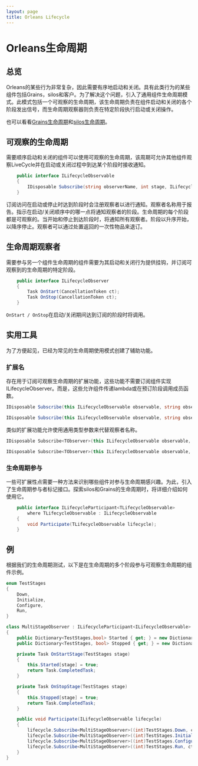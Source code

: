 ```yaml
---
layout: page
title: Orleans Lifecycle
---
```


# Orleans生命周期

## 总览

Orleans的某些行为非常复杂，因此需要有序地启动和关闭。具有此类行为的某些组件包括Grains，silos和客户。为了解决这个问题，引入了通用组件生命周期模式。此模式包括一个可观察的生命周期，该生命周期负责在组件启动和关闭的各个阶段发出信号，而生命周期观察器则负责在特定阶段执行启动或关闭操作。

也可以看看[Grains生命周期](../grains/grain_lifecycle.md)和[silos生命周期](../clusters_and_clients/silo_lifecycle.md)。

## 可观察的生命周期

需要顺序启动和关闭的组件可以使用可观察的生命周期，该周期可允许其他组件观察LiveCycle并在启动或关闭过程中到达某个阶段时接收通知。

```csharp
    public interface ILifecycleObservable
    {
        IDisposable Subscribe(string observerName, int stage, ILifecycleObserver observer);
    }
```

订阅访问在启动或停止时达到阶段时会注册观察者以进行通知。观察者名称用于报告。指示在启动/关闭顺序中的哪一点将通知观察者的阶段。生命周期的每个阶段都是可观察的。当开始和停止到达阶段时，将通知所有观察者。阶段以升序开始，以降序停止。观察者可以通过处置返回的一次性物品来退订。

## 生命周期观察者

需要参与另一个组件生命周期的组件需要为其启动和关闭行为提供挂钩，并订阅可观察到的生命周期的特定阶段。

```csharp
    public interface ILifecycleObserver
    {
        Task OnStart(CancellationToken ct);
        Task OnStop(CancellationToken ct);
    }
```

`OnStart / OnStop`在启动/关闭期间达到订阅的阶段时将调用。

## 实用工具

为了方便起见，已经为常见的生命周期使用模式创建了辅助功能。

### 扩展名

存在用于订阅可观察生命周期的扩展功能，这些功能不需要订阅组件实现ILifecycleObserver。而是，这些允许组件传递lambda或在预订阶段调用成员函数。

```csharp
IDisposable Subscribe(this ILifecycleObservable observable, string observerName, int stage, Func<CancellationToken, Task> onStart, Func<CancellationToken, Task> onStop);

IDisposable Subscribe(this ILifecycleObservable observable, string observerName, int stage, Func<CancellationToken, Task> onStart);
```

类似的扩展功能允许使用通用类型参数来代替观察者名称。

```csharp
IDisposable Subscribe<TObserver>(this ILifecycleObservable observable, int stage, Func<CancellationToken, Task> onStart, Func<CancellationToken, Task> onStop);

IDisposable Subscribe<TObserver>(this ILifecycleObservable observable, int stage, Func<CancellationToken, Task> onStart);
```

### 生命周期参与

一些可扩展性点需要一种方法来识别哪些组件对参与生命周期感兴趣。为此，引入了生命周期参与者标记接口。探索silos和Grains的生命周期时，将详细介绍如何使用它。

```csharp
    public interface ILifecycleParticipant<TLifecycleObservable>
        where TLifecycleObservable : ILifecycleObservable
    {
        void Participate(TLifecycleObservable lifecycle);
    }
```

## 例

根据我们的生命周期测试，以下是在生命周期的多个阶段参与可观察生命周期的组件示例。

```csharp
enum TestStages
{
    Down,
    Initialize,
    Configure,
    Run,
}

class MultiStageObserver : ILifecycleParticipant<ILifecycleObservable>
{
    public Dictionary<TestStages,bool> Started { get; } = new Dictionary<TestStages, bool>();
    public Dictionary<TestStages, bool> Stopped { get; } = new Dictionary<TestStages, bool>();

    private Task OnStartStage(TestStages stage)
    {
        this.Started[stage] = true;
        return Task.CompletedTask;
    }

    private Task OnStopStage(TestStages stage)
    {
        this.Stopped[stage] = true;
        return Task.CompletedTask;
    }

    public void Participate(ILifecycleObservable lifecycle)
    {
        lifecycle.Subscribe<MultiStageObserver>((int)TestStages.Down, ct => OnStartStage(TestStages.Down), ct => OnStopStage(TestStages.Down));
        lifecycle.Subscribe<MultiStageObserver>((int)TestStages.Initialize, ct => OnStartStage(TestStages.Initialize), ct => OnStopStage(TestStages.Initialize));
        lifecycle.Subscribe<MultiStageObserver>((int)TestStages.Configure, ct => OnStartStage(TestStages.Configure), ct => OnStopStage(TestStages.Configure));
        lifecycle.Subscribe<MultiStageObserver>((int)TestStages.Run, ct => OnStartStage(TestStages.Run), ct => OnStopStage(TestStages.Run));
    }
}
```
